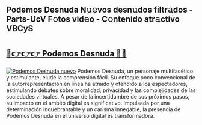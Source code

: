 ## Podemos Desnuda N𝚞𝚎vos desn𝚞dos filtr𝚊dos - Parts-UcV F𝚘tos vid𝚎o - C𝚘ntenido atr𝚊ctivo VBCyS

# <h2><a href="http://mbbyli.tromn.icu/?c=Podemos+Desnuda">🔗👉👉👉 Podemos Desnuda 🔗🔗</a></h2>

[![Podemos Desnuda nuevo](https://i.imgur.com/pEAQMta.gif)](http://mbbyli.tromn.icu/?c=Podemos+Desnuda)
Podemos Desnuda, un personaje multifacético y estimulante, elude la comprensión fácil. Su enfoque poco convencional de la autorrepresentación en línea ha atraído y ofendido a los espectadores, estimulando debates sobre moralidad, privacidad y las complejidades de las sociedades virtuales. A pesar de la incertidumbre de sus próximos pasos, su impacto en el ámbito digital es significativo. Impulsada por una determinación inquebrantable y un carisma innegable, la presencia de Podemos Desnuda en el universo digital es transformadora.
